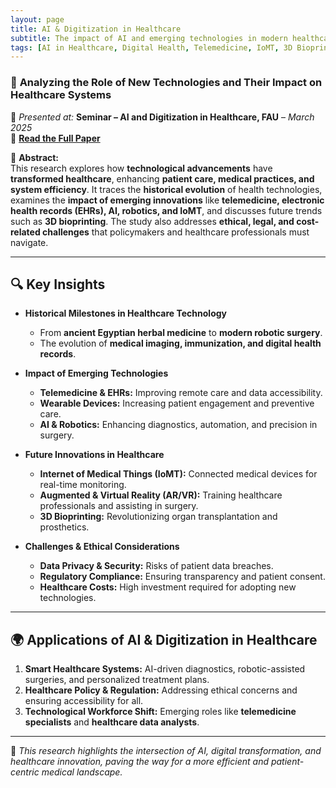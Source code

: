 ```yaml
---
layout: page
title: AI & Digitization in Healthcare
subtitle: The impact of AI and emerging technologies in modern healthcare
tags: [AI in Healthcare, Digital Health, Telemedicine, IoMT, 3D Bioprinting, Robotics, EHR, Healthcare Innovation]
---
```


### 🏥 **Analyzing the Role of New Technologies and Their Impact on Healthcare Systems**  
📅 *Presented at:* **Seminar – AI and Digitization in Healthcare, FAU** – *March 2025*  
🔗 **[Read the Full Paper](#)**

📝 **Abstract:**  
This research explores how **technological advancements** have **transformed healthcare**, enhancing **patient care, medical practices, and system efficiency**. It traces the **historical evolution** of health technologies, examines the **impact of emerging innovations** like **telemedicine, electronic health records (EHRs), AI, robotics, and IoMT**, and discusses future trends such as **3D bioprinting**. The study also addresses **ethical, legal, and cost-related challenges** that policymakers and healthcare professionals must navigate.  

---

## 🔍 **Key Insights**
- **Historical Milestones in Healthcare Technology**  
  - From **ancient Egyptian herbal medicine** to **modern robotic surgery**.  
  - The evolution of **medical imaging, immunization, and digital health records**.  

- **Impact of Emerging Technologies**  
  - **Telemedicine & EHRs:** Improving remote care and data accessibility.  
  - **Wearable Devices:** Increasing patient engagement and preventive care.  
  - **AI & Robotics:** Enhancing diagnostics, automation, and precision in surgery.  

- **Future Innovations in Healthcare**  
  - **Internet of Medical Things (IoMT):** Connected medical devices for real-time monitoring.  
  - **Augmented & Virtual Reality (AR/VR):** Training healthcare professionals and assisting in surgery.  
  - **3D Bioprinting:** Revolutionizing organ transplantation and prosthetics.  

- **Challenges & Ethical Considerations**  
  - **Data Privacy & Security:** Risks of patient data breaches.  
  - **Regulatory Compliance:** Ensuring transparency and patient consent.  
  - **Healthcare Costs:** High investment required for adopting new technologies.  

---

## 🌍 **Applications of AI & Digitization in Healthcare**
1. **Smart Healthcare Systems:** AI-driven diagnostics, robotic-assisted surgeries, and personalized treatment plans.  
2. **Healthcare Policy & Regulation:** Addressing ethical concerns and ensuring accessibility for all.  
3. **Technological Workforce Shift:** Emerging roles like **telemedicine specialists** and **healthcare data analysts**.  

---

📖 *This research highlights the intersection of AI, digital transformation, and healthcare innovation, paving the way for a more efficient and patient-centric medical landscape.*  
